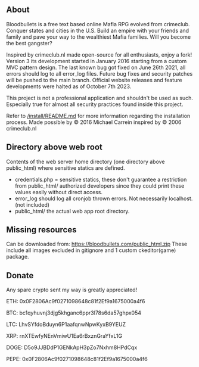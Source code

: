 ## About
Bloodbullets is a free text based online Mafia RPG evolved from crimeclub.
Conquer states and cities in the U.S.
Build an empire with your friends and family and pave your way to the wealthiest Mafia families.
Will you become the best gangster?

Inspired by crimeclub.nl made open-source for all enthusiasts, enjoy a fork!
Version 3 its development started in January 2016 starting from a custom MVC pattern design.
The last known bug got fixed on June 26th 2021, all errors should log to all error_log files.
Future bug fixes and security patches will be pushed to the main branch.
Official website releases and feature developments were halted as of October 7th 2023.

This project is not a professional application and shouldn't be used as such.
Especially true for almost all security practices found inside this project.

Refer to [/install/README.md](https://github.com/CodeKeySolutions/Bloodbullets/blob/main/public_html/install/README.md) for more information regarding the installation process.
Made possible by © 2016 Michael Carrein inspired by © 2006 crimeclub.nl

## Directory above web root
Contents of the web server home directory (one directory above public_html) where sensitive statics are defined.
- credentials.php = sensitive statics, these don't guarantee a restriction from public_html/ authorized developers since they could print these values easily without direct access.
- error_log should log all cronjob thrown errors. Not necessarily localhost. (not included)
- public_html/ the actual web app root directory.

## Missing resources
Can be downloaded from: https://bloodbullets.com/public_html.zip
These include all images excluded in gitignore and 1 custom ckeditor(game) package.

## Donate
Any spare crypto sent my way is greatly appreciated!

ETH: 0x0F2806Ac9f0271098648c81f2Ef9a1675000a4f6

BTC: bc1qyhuvnj3djg5khganc6ppr3l78s6da57ghpx054

LTC: LhvSYfdoBduyn6P1aafqnwNpwKyxB9YEUZ

XRP: rnXTEwfyNEnVmiwU1Ea6rBxznGraYfxL1G

DOGE: D5o9JJBDdP1GENkApH3pZo7Nxhm8HPdCqx

PEPE: 0x0F2806Ac9f0271098648c81f2Ef9a1675000a4f6

